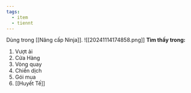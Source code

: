 ```yaml
---
tags:
  - item
  - tiennt
---
```

Dùng trong [[Nâng cấp Ninja]].
![[20241114174858.png]]
**Tìm thấy trong:**
1. Vượt ải
2. Cửa Hàng
3. Vòng quay
4. Chiến dịch
5. Gói mua
6. [[Huyết Tế]]
